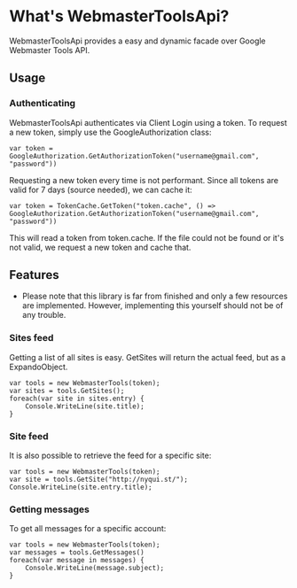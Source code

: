 # What's WebmasterToolsApi?

WebmasterToolsApi provides a easy and dynamic facade over Google Webmaster Tools API.

## Usage

### Authenticating
WebmasterToolsApi authenticates via Client Login using a token. To request a new token, simply use the GoogleAuthorization class:

    var token = GoogleAuthorization.GetAuthorizationToken("username@gmail.com", "password"))
    
Requesting a new token every time is not performant. Since all tokens are valid for 7 days (source needed), we can cache it:

    var token = TokenCache.GetToken("token.cache", () => GoogleAuthorization.GetAuthorizationToken("username@gmail.com", "password"))
    
This will read a token from token.cache. If the file could not be found or it's not valid, we request a new token and cache that.

## Features
* Please note that this library is far from finished and only a few resources are implemented. However, implementing this yourself should not be of any trouble.

### Sites feed
Getting a list of all sites is easy. GetSites will return the actual feed, but as a ExpandoObject.

    var tools = new WebmasterTools(token);
    var sites = tools.GetSites();
    foreach(var site in sites.entry) {
        Console.WriteLine(site.title);
    }    
    
### Site feed
It is also possible to retrieve the feed for a specific site:

    var tools = new WebmasterTools(token);
    var site = tools.GetSite("http://nyqui.st/");
    Console.WriteLine(site.entry.title);
    
### Getting messages
To get all messages for a specific account:

    var tools = new WebmasterTools(token);
    var messages = tools.GetMessages()
    foreach(var message in messages) {
        Console.WriteLine(message.subject);
    }